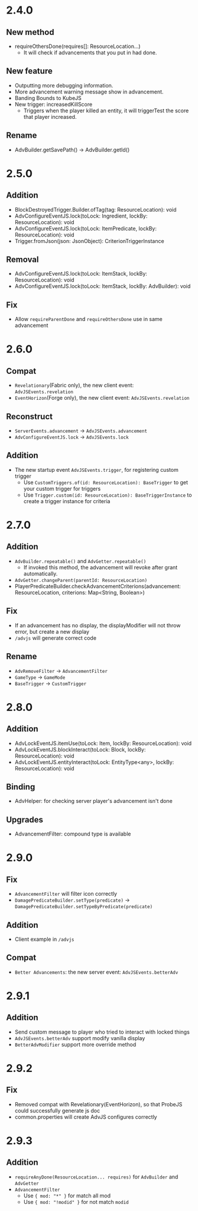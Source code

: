 # 2.4.0
## New method
- requireOthersDone(requires[]: ResourceLocation...)
  - It will check if advancements that you put in had done.

## New feature
- Outputting more debugging information.
- More advancement warning message show in advancement.
- Banding Bounds to KubeJS
- New trigger: increasedKillScore
  - Triggers when the player killed an entity, it will triggerTest the score that player increased.

## Rename
- AdvBuilder.getSavePath() -> AdvBuilder.getId()

# 2.5.0
## Addition
- BlockDestroyedTrigger.Builder.ofTag(tag: ResourceLocation): void
- AdvConfigureEventJS.lock(toLock: Ingredient, lockBy: ResourceLocation): void
- AdvConfigureEventJS.lock(toLock: ItemPredicate, lockBy: ResourceLocation): void
- Trigger.fromJson(json: JsonObject): CriterionTriggerInstance

## Removal
- AdvConfigureEventJS.lock(toLock: ItemStack, lockBy: ResourceLocation): void
- AdvConfigureEventJS.lock(toLock: ItemStack, lockBy: AdvBuilder): void

## Fix
- Allow `requireParentDone` and `requireOthersDone` use in same advancement

# 2.6.0
## Compat
- `Revelationary`(Fabric only), the new client event: `AdvJSEvents.revelation`
- `EventHorizon`(Forge only), the new client event: `AdvJSEvents.revelation`

## Reconstruct
- `ServerEvents.advancement` -> `AdvJSEvents.advancement`
- `AdvConfigureEventJS.lock` -> `AdvJSEvents.lock`

## Addition
- The new startup event `AdvJSEvents.trigger`, for registering custom trigger
  - Use `CustomTriggers.of(id: ResourceLocation): BaseTrigger` to get your custom trigger for triggers
  - Use `Trigger.custom(id: ResourceLocation): BaseTriggerInstance` to create a trigger instance for criteria

# 2.7.0
## Addition
- `AdvBuilder.repeatable()` and `AdvGetter.repeatable()`
  - If invoked this method, the advancement will revoke after grant automatically.
- `AdvGetter.changeParent(parentId: ResourceLocation)`
- PlayerPredicateBuilder.checkAdvancementCriterions(advancement: ResourceLocation, criterions: Map<String, Boolean>)

## Fix
- If an advancement has no display, the displayModifier will not throw error, but create a new display
- `/advjs` will generate correct code

## Rename
- `AdvRemoveFilter` -> `AdvancementFilter`
- `GameType` -> `GameMode`
- `BaseTrigger` -> `CustomTrigger`

# 2.8.0
## Addition
- AdvLockEventJS.itemUse(toLock: Item, lockBy: ResourceLocation): void
- AdvLockEventJS.blockInteract(toLock: Block, lockBy: ResourceLocation): void
- AdvLockEventJS.entityInteract(toLock: EntityType\<any\>, lockBy: ResourceLocation): void

## Binding
- AdvHelper: for checking server player's advancement isn't done

## Upgrades
- AdvancementFilter: compound type is available

# 2.9.0
## Fix
- `AdvancementFilter` will filter icon correctly
- `DamagePredicateBuilder.setType(predicate)` -> `DamagePredicateBuilder.setTypeByPredicate(predicate)`

## Addition
- Client example in `/advjs`

## Compat
- `Better Advancements`: the new server event: `AdvJSEvents.betterAdv`

# 2.9.1
## Addition
- Send custom message to player who tried to interact with locked things
- `AdvJSEvents.betterAdv` support modify vanilla display
- `BetterAdvModifier` support more override method

# 2.9.2
## Fix
- Removed compat with Revelationary(EventHorizon), so that ProbeJS could successfully generate js doc
- common.properties will create AdvJS configures correctly

# 2.9.3
## Addition
- `requireAnyDone(ResourceLocation... requires)` for `AdvBuilder` and `AdvGetter`
- `AdvancementFilter`
  - Use `{ mod: "*" }` for match all mod
  - Use `{ mod: "!modid" }` for not match `modid`